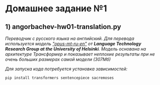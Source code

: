 # Домашнее задание №1

## 1) angorbachev-hw01-translation.py
*Переводчик с русского языка на английский. Для перевода используется модель <u>"opus-mt-ru-en"</u> от **Language Technology Research Group at the University of Helsinki**. Модель основана на архитектуре Трансформер и показывает неплохие результаты при не очень больших размерах самой модели (307Мб)*

*Для запуска кода потребуется установка зависимостей:*

```buildoutcfg
pip install transformers sentencepiece sacremoses
```
